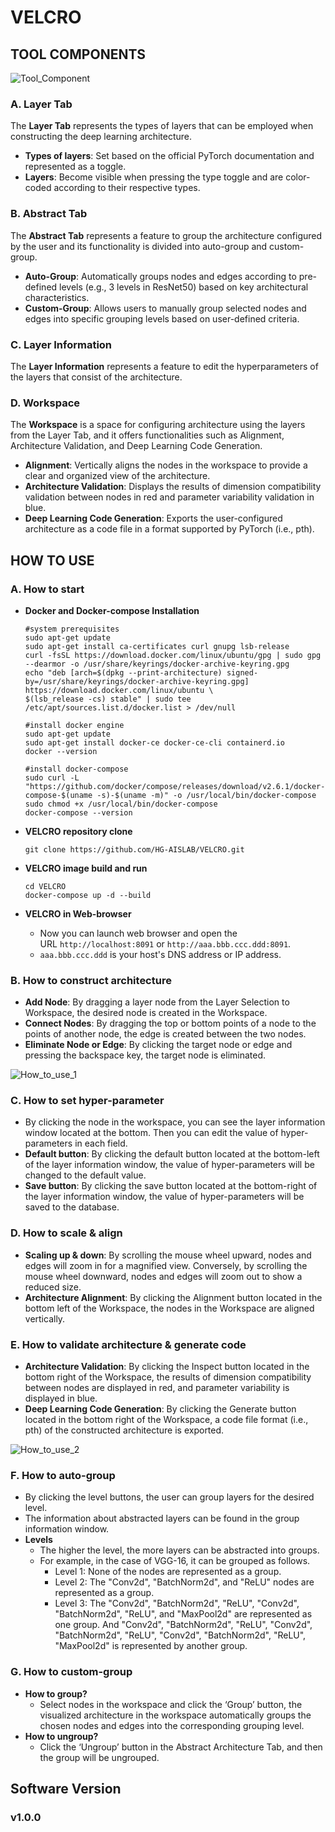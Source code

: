 # VELCRO

## TOOL COMPONENTS

![Tool_Component](https://github.com/HG-AISLAB/VELCRO/assets/50777504/17783954-615b-455e-bc8a-96d409d9625f)

### A. Layer Tab
The **Layer Tab** represents the types of layers that can be employed when constructing the deep learning architecture.
- **Types of layers**: Set based on the official PyTorch documentation and represented as a toggle.
- **Layers**: Become visible when pressing the type toggle and are color-coded according to their respective types.

### B. Abstract Tab
The **Abstract Tab** represents a feature to group the architecture configured by the user and its functionality is divided into auto-group and custom-group.
- **Auto-Group**: Automatically groups nodes and edges according to pre-defined levels (e.g., 3 levels in ResNet50) based on key architectural characteristics.
- **Custom-Group**: Allows users to manually group selected nodes and edges into specific grouping levels based on user-defined criteria.

### C. Layer Information
The **Layer Information** represents a feature to edit the hyperparameters of the layers that consist of the architecture.

### D. Workspace
The **Workspace** is a space for configuring architecture using the layers from the Layer Tab, and it offers functionalities such as Alignment, Architecture Validation, and Deep Learning Code Generation.
- **Alignment**: Vertically aligns the nodes in the workspace to provide a clear and organized view of the architecture.
- **Architecture Validation**: Displays the results of dimension compatibility validation between nodes in red and parameter variability validation in blue.
- **Deep Learning Code Generation**: Exports the user-configured architecture as a code file in a format supported by PyTorch (i.e., pth).

## HOW TO USE

### A. How to start
- **Docker and Docker-compose Installation**

      #system prerequisites
      sudo apt-get update
      sudo apt-get install ca-certificates curl gnupg lsb-release
      curl -fsSL https://download.docker.com/linux/ubuntu/gpg | sudo gpg --dearmor -o /usr/share/keyrings/docker-archive-keyring.gpg
      echo "deb [arch=$(dpkg --print-architecture) signed-by=/usr/share/keyrings/docker-archive-keyring.gpg] https://download.docker.com/linux/ubuntu \
      $(lsb_release -cs) stable" | sudo tee /etc/apt/sources.list.d/docker.list > /dev/null

      #install docker engine
      sudo apt-get update
      sudo apt-get install docker-ce docker-ce-cli containerd.io
      docker --version

      #install docker-compose
      sudo curl -L "https://github.com/docker/compose/releases/download/v2.6.1/docker-compose-$(uname -s)-$(uname -m)" -o /usr/local/bin/docker-compose
      sudo chmod +x /usr/local/bin/docker-compose
      docker-compose --version
   
- **VELCRO repository clone**

      git clone https://github.com/HG-AISLAB/VELCRO.git

- **VELCRO image build and run**

      cd VELCRO
      docker-compose up -d --build

- **VELCRO in Web-browser**
  - Now you can launch web browser and open the URL `http://localhost:8091` or `http://aaa.bbb.ccc.ddd:8091`.
  - `aaa.bbb.ccc.ddd` is your host's DNS address or IP address.
    
### B. How to construct architecture

- **Add Node**: By dragging a layer node from the Layer Selection to Workspace, the desired node is created in the Workspace.
- **Connect Nodes**: By dragging the top or bottom points of a node to the points of another node, the edge is created between the two nodes.
- **Eliminate Node or Edge**: By clicking the target node or edge and pressing the backspace key, the target node is eliminated.

![How_to_use_1](https://github.com/HG-AISLAB/VELCRO/assets/50777504/651609e8-fdbf-40f8-9e52-0ed7b0c66dc8)

### C. **How to set hyper-parameter**

- By clicking the node in the workspace, you can see the layer information window located at the bottom. Then you can edit the value of hyper-parameters in each field.
- **Default button**: By clicking the default button located at the bottom-left of the layer information window, the value of hyper-parameters will be changed to the default value.
- **Save button**: By clicking the save button located at the bottom-right of the layer information window, the value of hyper-parameters will be saved to the database.

### D. How to scale & align

- **Scaling up & down**: By scrolling the mouse wheel upward, nodes and edges will zoom in for a magnified view. Conversely, by scrolling the mouse wheel downward, nodes and edges will zoom out to show a reduced size.
- **Architecture Alignment**: By clicking the Alignment button located in the bottom left of the Workspace, the nodes in the Workspace are aligned vertically.

### E. How to validate architecture & generate code

- **Architecture Validation**: By clicking the Inspect button located in the bottom right of the Workspace, the results of dimension compatibility between nodes are displayed in red, and parameter variability is displayed in blue.
- **Deep Learning Code Generation**: By clicking the Generate button located in the bottom right of the Workspace, a code file format (i.e., pth) of the constructed architecture is exported.

![How_to_use_2](https://github.com/HG-AISLAB/VELCRO/assets/50777504/8cefd0ff-5ed9-474d-b78e-e6ef39f04824)

### F. How to auto-group

- By clicking the level buttons, the user can group layers for the desired level.
- The information about abstracted layers can be found in the group information window.
- **Levels**
    - The higher the level, the more layers can be abstracted into groups.
    - For example, in the case of VGG-16, it can be grouped as follows.
        - Level 1: None of the nodes are represented as a group.
        - Level 2: The "Conv2d", "BatchNorm2d", and "ReLU" nodes are represented as a group.
        - Level 3: The "Conv2d", "BatchNorm2d", "ReLU", "Conv2d", "BatchNorm2d", "ReLU", and "MaxPool2d" are represented as one group. And "Conv2d", "BatchNorm2d", "ReLU", "Conv2d", "BatchNorm2d", "ReLU", "Conv2d", "BatchNorm2d", "ReLU", "MaxPool2d" is represented by another group.

### G. How to custom-group

- **How to group?**
    - Select nodes in the workspace and click the ‘Group’ button, the visualized architecture in the workspace automatically groups the chosen nodes and edges into the corresponding grouping level.
- **How to ungroup?**
    - Click the ‘Ungroup’ button in the Abstract Architecture Tab, and then the group will be ungrouped.

## Software Version
### v1.0.0
